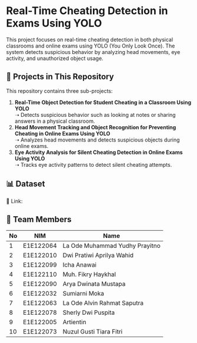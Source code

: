 # Real-Time Cheating Detection in Exams Using YOLO

This project focuses on real-time cheating detection in both physical classrooms and online exams using YOLO (You Only Look Once). The system detects suspicious behavior by analyzing head movements, eye activity, and unauthorized object usage.

## 📌 Projects in This Repository
This repository contains three sub-projects:
1. **Real-Time Object Detection for Student Cheating in a Classroom Using YOLO**  
   ➝ Detects suspicious behavior such as looking at notes or sharing answers in a physical classroom.  
2. **Head Movement Tracking and Object Recognition for Preventing Cheating in Online Exams Using YOLO**  
   ➝ Analyzes head movements and detects suspicious objects during online exams.  
3. **Eye Activity Analysis for Silent Cheating Detection in Online Exams Using YOLO**  
   ➝ Tracks eye activity patterns to detect silent cheating attempts.  

## 📊 Dataset
🔗 Link: 

## 👥 Team Members

| No | NIM | Name |
|----|-----------|-------------------------------|
| 1  | E1E122064 | La Ode Muhammad Yudhy Prayitno|
| 2  | E1E122010 | Dwi Pratiwi Aprilya Wahid     |
| 3  | E1E122099 | Icha Anawai                   |
| 4  | E1E122110 | Muh. Fikry Haykhal            |
| 5  | E1E122090 | Arya Dwinata Mustapa          |
| 6  | E1E122032 | Sumiarni Moka                 |
| 7  | E1E122063 | La Ode Alvin Rahmat Saputra   |
| 8  | E1E122078 | Sherly Dwi Puspita            |
| 9  | E1E122005 | Artientin                     |
| 10 | E1E122073 | Nuzul Gusti Tiara Fitri       |

